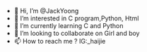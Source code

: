 - 👋 Hi, I’m @JackYoong
- 👀 I’m interested in C program,Python, Html
- 🌱 I’m currently learning C and Python
- 💞️ I’m looking to collaborate on Girl and boy
- 📫 How to reach me ?   IG:_haijie

<!---
JackYoong/JackYoong is a ✨ special ✨ repository because its `README.md` (this file) appears on your GitHub profile.
You can click the Preview link to take a look at your changes.
--->
